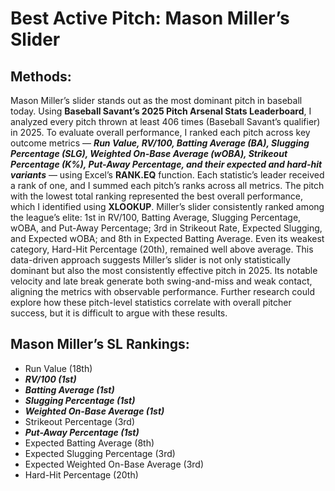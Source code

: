 # __Best Active Pitch: Mason Miller’s Slider__

## __Methods:__ 
Mason Miller’s slider stands out as the most dominant pitch in baseball today. Using __Baseball Savant’s 2025 Pitch Arsenal Stats Leaderboard__, I analyzed every pitch thrown at least 406 times (Baseball Savant’s qualifier) in 2025. To evaluate overall performance, I ranked each pitch across key outcome metrics — ***Run Value, RV/100, Batting Average (BA), Slugging Percentage (SLG), Weighted On-Base Average (wOBA), Strikeout Percentage (K%), Put-Away Percentage, and their expected and hard-hit variants*** — using Excel’s __RANK.EQ__ function. Each statistic’s leader received a rank of one, and I summed each pitch’s ranks across all metrics. The pitch with the lowest total ranking represented the best overall performance, which I identified using __XLOOKUP__.
Miller’s slider consistently ranked among the league’s elite: 1st in RV/100, Batting Average, Slugging Percentage, wOBA, and Put-Away Percentage; 3rd in Strikeout Rate, Expected Slugging, and Expected wOBA; and 8th in Expected Batting Average. Even its weakest category, Hard-Hit Percentage (20th), remained well above average.
This data-driven approach suggests Miller’s slider is not only statistically dominant but also the most consistently effective pitch in 2025. Its notable velocity and late break generate both swing-and-miss and weak contact, aligning the metrics with observable performance. Further research could explore how these pitch-level statistics correlate with overall pitcher success, but it is difficult to argue with these results.

## __Mason Miller’s SL Rankings:__
- Run Value (18th)
- ***RV/100 (1st)***
- ***Batting Average (1st)***
- ***Slugging Percentage (1st)***
- ***Weighted On-Base Average (1st)***
- Strikeout Percentage (3rd)
- ***Put-Away Percentage (1st)***
- Expected Batting Average (8th)
- Expected Slugging Percentage (3rd)
- Expected Weighted On-Base Average (3rd)
- Hard-Hit Percentage (20th)
